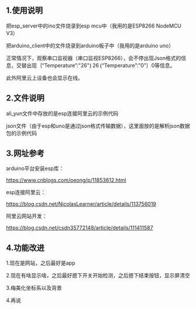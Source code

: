 ## 1.使用说明

把esp_server中的ino文件烧录到esp mcu中（我用的是ESP8266 NodeMCU V3）

把arduino_client中的文件烧录到arduino板子中（我用的是arduino uno）



正常情况下，观察串口监视器（串口监视ESP8266），会不停出现Json格式的信息，交替出现｛“Temperature”:"26"｝26｛“Temperature”:"0"｝0等信息。

此外阿里云上设备也会显示在线。



## 2.文件说明

ali_yun文件中存放的是esp连接阿里云的示例代码

json文件（由于esp和uno是通过json格式传输数据），这里面放的是解析json数据包的示例代码



## 3.网址参考

arduino平台安装esp库：

https://www.cnblogs.com/oeong/p/11853612.html

esp连接阿里云：

https://blog.csdn.net/NicolasLearner/article/details/113756019

阿里云网站开发：

https://blog.csdn.net/csdn35772148/article/details/111411587



## 4.功能改进

1.现在是网站，之后最好是app

2.现在有啥显示啥，之后最好摁下开关开始检测，之后摁下结束按钮，显示屏清空

3.梅美化坐标系以及背景

4.再说